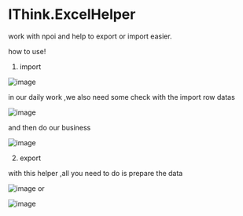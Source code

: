 # IThink.ExcelHelper
work with npoi and help to export or import easier.

how to use!
1. import

![image](https://user-images.githubusercontent.com/38428011/199665711-36a2c5ea-6aef-4881-bff3-1ab9f7d3e4ff.png)

 in our daily work ,we also need some check with the import row datas
 
 ![image](https://user-images.githubusercontent.com/38428011/199665859-656f81eb-2df2-48b8-8451-4832b7749466.png)

 and then do our business
 
 ![image](https://user-images.githubusercontent.com/38428011/199666058-a6f8dce4-2f64-445d-8c96-3269ef1ac899.png)

2. export

with this  helper ,all you need to do is prepare the data

![image](https://user-images.githubusercontent.com/38428011/199666460-e8477301-b6a2-43a0-87ec-6e7d5ba40c73.png)
or

![image](https://user-images.githubusercontent.com/38428011/199666576-f0d6033b-f80a-4559-8059-4bf330ab369b.png)
